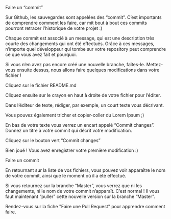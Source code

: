 Faire un “commit”


Sur Github, les sauvegardes sont appelées des “commit”. C’est importants de comprendre comment les faire, car mit bout à bout ces commits pourront retracer l’historique de votre projet :)

Chaque commit est associé à un message, qui est une description très courte des changements qui ont été effectués. Grâce à ces messages, n’importe quel développeur qui tombe sur votre repository peut comprendre ce que vous avez fait et pourquoi.

Si vous n’en avez pas encore créé une nouvelle branche, faîtes-le. Mettez-vous ensuite dessus, nous allons faire quelques modifications dans votre fichier !

Cliquez sur le fichier README.md

Cliquez ensuite sur le crayon en haut à droite de votre fichier pour l’éditer.

Dans l’éditeur de texte, rédiger, par exemple, un court texte vous décrivant.

Vous pouvez également tricher et copier-coller du Lorem Ipsum ;)

En bas de votre texte vous verrez un encart appelé “Commit changes”. Donnez un titre à votre commit qui décrit votre modification.

Cliquez sur le bouton vert “Commit changes”

Bien joué ! Vous avez enregistrer votre première modification :)

Faire un commit

En retournant sur la liste de vos fichiers, vous pouvez voir apparaître le nom de votre commit, ainsi que le moment où il a été effectué.

Si vous retournez sur la branche “Master”, vous verrez que ni les changements, ni le nom de votre commit n’apparaît. C’est normal ! Il vous faut maintenant “puller” cette nouvelle version sur la branche “Master”.

Rendez-vous sur la fiche "Faire une Pull Request" pour apprendre comment faire.
